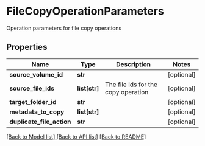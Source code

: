 # FileCopyOperationParameters

Operation parameters for file copy operations
## Properties
Name | Type | Description | Notes
------------ | ------------- | ------------- | -------------
**source_volume_id** | **str** |  | [optional] 
**source_file_ids** | **list[str]** | The file Ids for the copy operation | [optional] 
**target_folder_id** | **str** |  | [optional] 
**metadata_to_copy** | **list[str]** |  | [optional] 
**duplicate_file_action** | **str** |  | [optional] 

[[Back to Model list]](../README.md#documentation-for-models) [[Back to API list]](../README.md#documentation-for-api-endpoints) [[Back to README]](../README.md)


